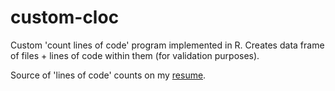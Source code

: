 # custom-cloc
Custom 'count lines of code' program implemented in R. Creates data frame of files + lines of code within them (for validation purposes). 

Source of 'lines of code' counts on my [resume](http://chetanmishra.com/updated%20static%20version_files/resume.pdf). 
